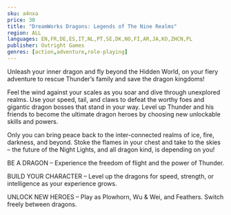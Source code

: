 ```yaml
---
sku: a4nxa
price: 30
title: "DreamWorks Dragons: Legends of The Nine Realms"
region: ALL
languages: EN,FR,DE,ES,IT,NL,PT,SE,DK,NO,FI,AR,JA,KO,ZHCN,PL
publisher: Outright Games
genres: [action,adventure,role-playing]
---
```

 Unleash your inner dragon and fly beyond the Hidden World, on your fiery adventure to rescue Thunder’s family and save the dragon kingdoms!

Feel the wind against your scales as you soar and dive through unexplored realms. Use your speed, tail, and claws to defeat the worthy foes and gigantic dragon bosses that stand in your way. Level up Thunder and his friends to become the ultimate dragon heroes by choosing new unlockable skills and powers.

Only you can bring peace back to the inter-connected realms of ice, fire, darkness, and beyond. Stoke the flames in your chest and take to the skies – the future of the Night Lights, and all dragon kind, is depending on you!

BE A DRAGON – Experience the freedom of flight and the power of Thunder.

BUILD YOUR CHARACTER – Level up the dragons for speed, strength, or intelligence as your experience grows.

UNLOCK NEW HEROES – Play as Plowhorn, Wu &amp; Wei, and Feathers. Switch freely between dragons.